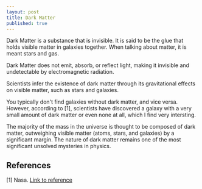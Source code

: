 ```yaml
---
layout: post
title: Dark Matter
published: true
---
```


Dark Matter is a substance that is invisible. It is said to be the glue that holds visible matter in galaxies together. When talking about matter, it is meant stars and gas. 

Dark Matter does not emit, absorb, or reflect light, making it invisible and undetectable by electromagnetic radiation.

Scientists infer the existence of dark matter through its gravitational effects on visible matter, such as stars and galaxies.

You typically don't find galaxies without dark matter, and vice versa. However, according to [1], scientists have discovered a galaxy with a very small amount of dark matter or even none at all, which I find very intersting.

The majority of the mass in the universe is thought to be composed of dark matter, outweighing visible matter (atoms, stars, and galaxies) by a significant margin. The nature of dark matter remains one of the most significant unsolved mysteries in physics. 


## References
[1] Nasa. [Link to reference](https://science.nasa.gov/astrophysics/focus-areas/what-is-dark-energy/)
